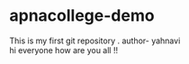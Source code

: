 # apnacollege-demo
This is my first git repository .
author- yahnavi
<br>
hi everyone 
how are you all !!